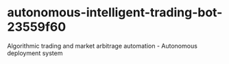 # autonomous-intelligent-trading-bot-23559f60
Algorithmic trading and market arbitrage automation - Autonomous deployment system
